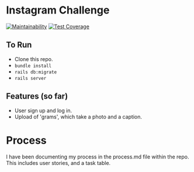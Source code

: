 Instagram Challenge
===================
[![Maintainability](https://api.codeclimate.com/v1/badges/3f397b67b5173e25e9a7/maintainability)](https://codeclimate.com/github/JohnForster/instagram-challenge/maintainability) [![Test Coverage](https://api.codeclimate.com/v1/badges/3f397b67b5173e25e9a7/test_coverage)](https://codeclimate.com/github/JohnForster/instagram-challenge/test_coverage)
## To Run

* Clone this repo.
* `bundle install`
* `rails db:migrate`
* `rails server`

## Features (so far)
* User sign up and log in.
* Upload of 'grams', which take a photo and a caption.

# Process
I have been documenting my process in the process.md file within the repo. This includes user stories, and a task table.
